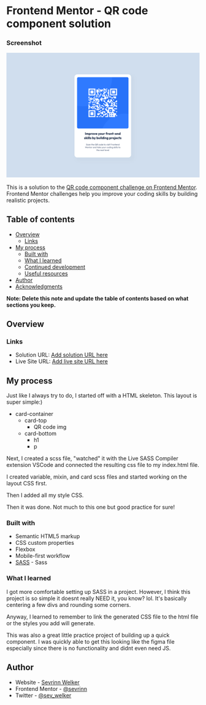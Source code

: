# Frontend Mentor - QR code component solution

### Screenshot

![QR code component](./images/demo.png)

This is a solution to the [QR code component challenge on Frontend Mentor](https://www.frontendmentor.io/challenges/qr-code-component-iux_sIO_H). Frontend Mentor challenges help you improve your coding skills by building realistic projects. 

## Table of contents

- [Overview](#overview)
  - [Links](#links)
- [My process](#my-process)
  - [Built with](#built-with)
  - [What I learned](#what-i-learned)
  - [Continued development](#continued-development)
  - [Useful resources](#useful-resources)
- [Author](#author)
- [Acknowledgments](#acknowledgments)

**Note: Delete this note and update the table of contents based on what sections you keep.**

## Overview


### Links

- Solution URL: [Add solution URL here](https://your-solution-url.com)
- Live Site URL: [Add live site URL here](https://your-live-site-url.com)

## My process
Just like I always try to do, I started off with a HTML skeleton. 
This layout is super simple:)
- card-container 
  - card-top
    - QR code img
  - card-bottom
    - h1
    - p

Next, I created a scss file, "watched" it with the Live SASS Compiler extension VSCode and connected the resulting css file to my index.html file.

I created variable, mixin, and card scss files and started working on the layout CSS first. 

Then I added all my style CSS.

Then it was done. Not much to this one but good practice for sure!

### Built with

- Semantic HTML5 markup
- CSS custom properties
- Flexbox
- Mobile-first workflow
- [SASS](https://sass-lang.com/) - Sass


### What I learned
I got more comfortable setting up SASS in a project. However, I think this project is so simple it doesnt really NEED it, you know? lol. It's basically centering a few divs and rounding some corners. 

Anyway, I learned to remember to link the generated CSS file to the html file or the styles you add will generate.

This was also a great little practice project of building up a quick component. I was quickly able to get this looking like the figma file especially since there is no functionality and didnt even need JS.


## Author

- Website - [Sevrinn Welker](https://sevrinn.dev/)
- Frontend Mentor - [@sevrinn](https://www.frontendmentor.io/profile/sevrinn)
- Twitter - [@sev_welker](https://www.twitter.com/sev_welker)

